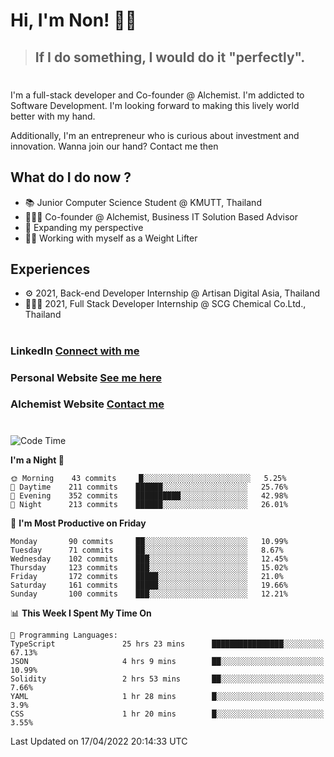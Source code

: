 # Hi, I'm Non! 🖐🏻

> ## If I do something, I would do it "perfectly".

#

I'm a full-stack developer and Co-founder @ Alchemist. I'm addicted to Software Development. I'm looking forward to making this lively world better with my hand.

Additionally, I'm an entrepreneur who is curious about investment and innovation. Wanna join our hand? Contact me then

## What do I do now ?

- 📚 Junior Computer Science Student @ KMUTT, Thailand
- 🧑🏻‍💻 Co-founder @ Alchemist, Business IT Solution Based Advisor
- 🌈 Expanding my perspective
- 🏋🏻 Working with myself as a Weight Lifter

## Experiences

- ⚙️ 2021, Back-end Developer Internship @ Artisan Digital Asia, Thailand
- 🧑🏻‍💻 2021, Full Stack Developer Internship @ SCG Chemical Co.Ltd., Thailand

#

### LinkedIn [Connect with me](https://www.linkedin.com/in/non-nontra/)

### Personal Website [See me here](https://nonnontra.com/)

### Alchemist Website [Contact me](https://alchemist-softwarehouse.co/)

#

<!--START_SECTION:waka-->
![Code Time](http://img.shields.io/badge/Code%20Time-1%2C561%20hrs%2058%20mins-blue)

**I'm a Night 🦉** 

```text
🌞 Morning    43 commits     █░░░░░░░░░░░░░░░░░░░░░░░░   5.25% 
🌆 Daytime    211 commits    ██████░░░░░░░░░░░░░░░░░░░   25.76% 
🌃 Evening    352 commits    ██████████░░░░░░░░░░░░░░░   42.98% 
🌙 Night      213 commits    ██████░░░░░░░░░░░░░░░░░░░   26.01%

```
📅 **I'm Most Productive on Friday** 

```text
Monday       90 commits     ██░░░░░░░░░░░░░░░░░░░░░░░   10.99% 
Tuesday      71 commits     ██░░░░░░░░░░░░░░░░░░░░░░░   8.67% 
Wednesday    102 commits    ███░░░░░░░░░░░░░░░░░░░░░░   12.45% 
Thursday     123 commits    ███░░░░░░░░░░░░░░░░░░░░░░   15.02% 
Friday       172 commits    █████░░░░░░░░░░░░░░░░░░░░   21.0% 
Saturday     161 commits    █████░░░░░░░░░░░░░░░░░░░░   19.66% 
Sunday       100 commits    ███░░░░░░░░░░░░░░░░░░░░░░   12.21%

```


📊 **This Week I Spent My Time On** 

```text
💬 Programming Languages: 
TypeScript               25 hrs 23 mins      ████████████████░░░░░░░░░   67.13% 
JSON                     4 hrs 9 mins        ██░░░░░░░░░░░░░░░░░░░░░░░   10.99% 
Solidity                 2 hrs 53 mins       ██░░░░░░░░░░░░░░░░░░░░░░░   7.66% 
YAML                     1 hr 28 mins        █░░░░░░░░░░░░░░░░░░░░░░░░   3.9% 
CSS                      1 hr 20 mins        █░░░░░░░░░░░░░░░░░░░░░░░░   3.55%

```


 Last Updated on 17/04/2022 20:14:33 UTC
<!--END_SECTION:waka-->

